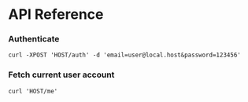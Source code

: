# API Reference

### Authenticate

```shell
curl -XPOST 'HOST/auth' -d 'email=user@local.host&password=123456'
```

### Fetch current user account

```shell
curl 'HOST/me'
```
